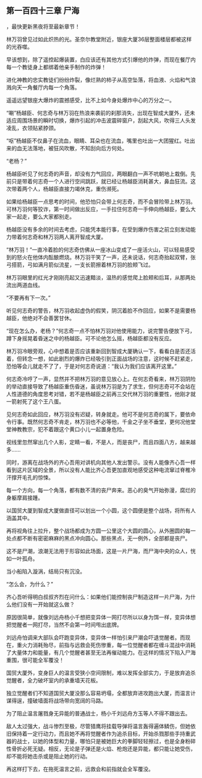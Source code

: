 ## 第一百四十三章 尸海
，最快更新黑夜将至最新章节！

林万羽曾见过如此炽热的光。圣奈尔教堂附近，银座大厦36层整面楼层都被这样的光吞噬。

早该想到，除了遥控起爆装置，白应该还有其他方式引爆他的炸弹，而现在餐厅内每一个教徒身上都绑着他亲手制作的炸弹！

进化神教的忠实教徒们纷纷炸裂，像烂熟的柿子从高空坠落，将血液、火焰和气浪溅向天一角餐厅内每一个角落。

遥遥远望银座大爆炸的震撼感受，比不上如今身处爆炸中心的万分之一。

“唰”杨越臣、何志奇与林万羽在热浪来袭前的刹那消失，出现在智成大厦外，还未适应周围场景的瞬时切换，爆炸引起的冲击波震碎窗户，刮起大风，吹得三人头发凌乱，衣领贴紧脖颈。

“呕”杨越臣不仅鼻子在流血，眼睛、耳朵也在流血，嘴里也吐出一大团猩红。吐出来的血无法落地，被狂风吹散，不知刮向后方何处。

“老杨？”

杨越臣听见了何志奇的声音，却没有力气回应，两眼翻白一声不吭朝地上栽倒。先前只是带着何志奇一个人进行空间跳跃，就已经让杨越臣消耗甚大，鼻血狂流。这次带着两个人，杨越臣直接力竭休克，重伤濒死。

如果给杨越臣一点思考的时间，他恐怕只会带上何志奇，而不会冒险带上林万羽。可林万羽何等狡诈，第一时间做出反应，一手拉住何志奇一手伸向杨越臣，要么大家一起走，要么大家都别走。

杨越臣没有多余的时间去考虑，只能凭本能行事，在受到爆炸伤害之前立刻发动能力带着何志奇和林万羽两人离开智成大厦。

“林万羽！”一直冷着脸的何志奇仿佛从一座冰山变成了一座活火山，可以轻易感受到的怒火在他体内酝酿燃烧。林万羽干笑了一声，还未说话，何志奇抬起双臂，张弓搭箭，弓如满月箭似流星，一支长箭擦着林万羽的脸颊飞过。

林万羽眼里的红光才刚刚亮起又迅速黯淡，温热的感觉爬上脸颊和后耳，从那两处流出两道血线。

“不要再有下一次。”

听见何志奇的警告，林万羽收起虚伪的假笑，阴沉着脸不作回应，如果不是需要杨越臣，他绝对不会善罢甘休。

“现在怎么办，老杨？”何志奇一点不怕林万羽对他使用能力，说完警告便放下弓，蹲下身摇晃着昏迷之中的杨越臣。可不论他怎么摇，杨越臣都没有反应。

林万羽冷眼旁观，心中想着是否应该重新回到智成大厦确认一下，看看白是否还活着，但转念一想，如此剧烈的爆炸已经吸引到正面战场的注意，这时候不赶紧走，恐怕等会儿就走不了了，于是对何志奇说道：“我认为我们应该离开这里。”

何志奇冷哼了一声，显然并不把林万羽的意见放心上。在何志奇看来，林万羽阴险的举动直接导致了杨越臣重伤昏迷，虽说林万羽是为了求生，但何志奇可不会站在人性道德的角度思考对错，若不是杨越臣之前再三交代林万羽的重要性，他刚才就一箭射死了这个王八蛋。

见何志奇如此回应，林万羽没有迟疑，转身就走。他可不是何志奇的属下，要依命令行事。既然何志奇不肯走，林万羽也不必等他，千金之子坐不垂堂，更何况他堂堂神教教宗，犯不着跟这个黄口小儿一起置身危险。

视线里忽然窜出几个人影，定睛一看，不是人，而是丧尸，而且四面八方，越来越多……

同时，游离在战场外的齐心吾用对讲机向其他人发出警示。没有人能像齐心吾一样看到这片区域的全景，所以没有人能比齐心吾更加直观地感受这种电流窜过脊椎冷汗撑开毛孔的惊悚。

每一个方向，每一个角落，都有数不清的丧尸奔来。恶心的臭气开始弥漫，腐烂的身躯摩肩接踵。

以国贸大厦到智成大厦做直径可以划出一个小圆，这个圆便是整个战场，将所有人涵盖其中。

再将视角往上拉升，整个战场都成为方圆一公里这个大圆的圆心，从外圈圆的每一处点都不断有密密麻麻的黑点冲向圆心。那些黑点，无一例外，全部都是丧尸。

这不是尸潮，浪潮无法用于形容如此场面，这是一片尸海，而尸海中央的众人，恍如一叶孤舟。

当小船陷入漩涡，结局只有沉没。

“怎么会，为什么？”

齐心吾听得明白叔叔齐烈在问什么：如果他们能控制丧尸制造这样一片尸海，为什么他们没有一开始就这么做？

原因很简单，就像刘远舟杨小千想把变异体一网打尽所以以身为饵一样，变异体想把觉醒者一网打尽，当然不会第一时间甩出底牌。

刘远舟怕调来大部队会吓跑变异体，变异体一样怕引来尸潮会吓退觉醒者。而现在，重火力消耗殆尽，前指与远救会死伤惨重，每一位觉醒者都在缠斗混战中消耗了大量体力和能量，有几个觉醒者甚至无法再催动能力。在这样的情况下陷入尸海重围，很可能全军覆没！

国贸大厦外，变身巨人的温言受狭小空间限制，难以发挥全部实力，于是放弃追杀觉醒者，全力破坏室内的承重墙天花板。

独立觉醒者们不知道国贸大厦没那么容易坍塌，全都放弃进攻跑出大厦，而温言计谋得逞，撞破墙面将战场带向宽阔的马路。

为了阻止温言屠戮身无异能的普通战士，杨小千刘远舟方玉等人不得不跟出去。

敌人太过强大，战斗惨烈至极，尽管猎鹰将挂载导弹将温言轰得遍体鳞伤，但她依旧保持着一定行动力，而且她不再将觉醒者作为追杀目标，开始杀戮那些手持重武器的战士，以她的体型和力量，哪怕只是被她巨大的拳脚轻轻擦过，也是全身粉碎性骨折必死无疑。相反，无论是子弹还是火焰、枪炮还是异能，都只能让她受伤，却不能将她击杀或是阻止她的行动。

再这样打下去，在拖死温言之前，远救会和前指就会全军覆没。

